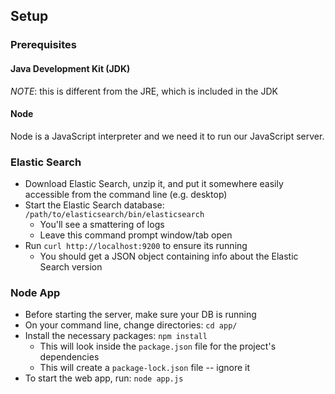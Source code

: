 ## Setup
### Prerequisites
#### Java Development Kit (JDK)
*NOTE*: this is different from the JRE, which is included in the JDK

#### Node
Node is a JavaScript interpreter and we need it to run our JavaScript server.

### Elastic Search
* Download Elastic Search, unzip it, and put it somewhere easily accessible from the command line (e.g. desktop)
* Start the Elastic Search database: `/path/to/elasticsearch/bin/elasticsearch`
    * You'll see a smattering of logs
    * Leave this command prompt window/tab open
* Run `curl http://localhost:9200` to ensure its running
    * You should get a JSON object containing info about the Elastic Search version

### Node App
* Before starting the server, make sure your DB is running
* On your command line, change directories: `cd app/`
* Install the necessary packages: `npm install`
    * This will look inside the `package.json` file for the project's dependencies
    * This will create a `package-lock.json` file -- ignore it
* To start the web app, run: `node app.js`

